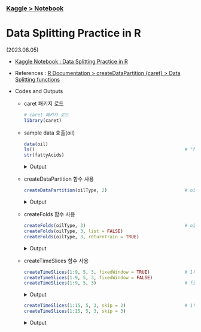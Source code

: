 ### [Kaggle > Notebook](/README.md#analysis)

# Data Splitting Practice in R

(2023.08.05)

- [Kaggle Notebook : Data Splitting Practice in R](https://www.kaggle.com/code/kangrokkim/data-splitting-practice-in-r)

- References : [R Documentation > createDataPartition {caret} > Data Splitting functions](https://search.r-project.org/CRAN/refmans/caret/html/createDataPartition.html)

- Codes and Outputs

  - caret 패키지 로드
    ```r
    # caret 패키지 로드
    library(caret)
    ```

  - sample data 호출(oil)
    ```r
    data(oil)
    ls()                                                        # "fattyAcids" "oilType"
    str(fattyAcids)
    ```
    <details>
      <summary>Output</summary>

    ```txt
    [1] "fattyAcids" "oilType"
    ```
    ```txt
    'data.frame':	96 obs. of  7 variables:
    $ Palmitic  : num  9.7 11.1 11.5 10 12.2 9.8 10.5 10.5 11.5 10 ...
    $ Stearic   : num  5.2 5 5.2 4.8 5 4.2 5 5 5.2 4.8 ...
    $ Oleic     : num  31 32.9 35 30.4 31.1 43 31.8 31.8 35 30.4 ...
    $ Linoleic  : num  52.7 49.8 47.2 53.5 50.5 39.2 51.3 51.3 47.2 53.5 ...
    $ Linolenic : num  0.4 0.3 0.2 0.3 0.3 2.4 0.4 0.4 0.2 0.3 ...
    $ Eicosanoic: num  0.4 0.4 0.4 0.4 0.4 0.4 0.4 0.4 0.4 0.4 ...
    $ Eicosenoic: num  0.1 0.1 0.1 0.1 0.1 0.5 0.1 0.1 0.1 0.1 ...
    ```
    </details>
  - createDataPartition 함수 사용
    ```r
    createDataPartition(oilType, 2)                             # oilType 변수를 기반으로 데이터 분할
    ```
    <details>
      <summary>Output</summary>

    ```txt
    $Resample1
    [1]  1  2  3  5  7  8  9 11 13 14 15 16 19 20 23 26 27 28 29 31 34 35 36 37 38 42 44 45 47 50 51 52 53 56 59 60 61 65 69 70 74 76 77 78 84 86 88
    [48] 89 91 94

    $Resample2
    [1]  1  4  6  9 11 12 13 14 16 19 22 23 25 26 28 29 30 32 34 36 37 39 42 45 48 50 51 52 53 56 57 60 62 64 65 67 68 70 71 74 77 80 82 84 86 88 89
    [48] 92 93 95
    ```
    </details>

  - createFolds 함수 사용

    ```r
    createFolds(oilType, 3)                                     # oilType 변수를 기반으로 3개의 fold 생성
    createFolds(oilType, 3, list = FALSE)
    createFolds(oilType, 3, returnTrain = TRUE)
    ```
    <details>
      <summary>Output</summary>

    ```txt
    $Fold1
    [1]  1  2  4  7  8 12 13 14 15 23 24 25 28 33 43 45 48 53 54 57 59 62 63 72 73 76 81 82 83 84 96

    $Fold2
    [1]  6  9 16 17 18 22 26 27 29 30 35 36 40 42 47 50 55 60 64 65 67 68 75 77 78 79 80 86 87 90 93 95

    $Fold3
    [1]  3  5 10 11 19 20 21 31 32 34 37 38 39 41 44 46 49 51 52 56 58 61 66 69 70 71 74 85 88 89 91 92 94
    ```
    ```txt
    [1] 3 2 1 1 1 2 3 3 2 2 1 2 3 1 3 2 3 1 3 3 3 1 1 2 2 1 2 3 1 3 2 2 1 2 3 2 1 2 1 1 3 1 2 3 3 2 3 2 1 1 2 2 3 1 2 3 1 2 1 2 3 2 2 2 3 3 3 3 2 1 2
    [72] 3 1 1 2 1 3 1 2 2 3 3 1 2 1 3 2 1 2 2 3 3 2 1 3 1
    ```
    ```txt
    $Fold1
    [1]  4  5  6  8  9 10 11 12 13 14 16 18 19 20 22 23 25 26 27 29 30 31 34 36 37 39 41 42 43 46 47 49 50 53 55 56 57 58 60 61 64 66 67 69 71 72 73
    [48] 75 77 78 80 81 82 83 84 85 86 88 91 93 94 95 96

    $Fold2
    [1]  1  2  3  6  7  9 10 12 13 14 15 16 17 18 20 21 22 23 24 28 29 31 32 33 35 37 38 40 41 42 43 44 45 46 47 48 49 51 52 54 57 58 59 60 62 63 65
    [48] 68 70 72 74 75 76 77 79 82 83 85 87 88 89 90 92 93

    $Fold3
    [1]  1  2  3  4  5  7  8 11 15 17 19 21 24 25 26 27 28 30 32 33 34 35 36 38 39 40 44 45 48 50 51 52 53 54 55 56 59 61 62 63 64 65 66 67 68 69 70
    [48] 71 73 74 76 78 79 80 81 84 86 87 89 90 91 92 94 95 96
    ```
    </details>

  - createTimeSlices 함수 사용
    ```r
    createTimeSlices(1:9, 5, 3, fixedWindow = TRUE)             # 1부터 9까지의 값으로 5개의 시계열 분할 생성
    createTimeSlices(1:9, 5, 3, fixedWindow = FALSE)
    createTimeSlices(1:9, 5, 3)                                 # fixedWindow : FALSE (기본값)
    ```
    <details>
      <summary>Output</summary>

    ```txt
    $train
    $train$Training5
    [1] 1 2 3 4 5

    $train$Training6
    [1] 2 3 4 5 6


    $test
    $test$Testing5
    [1] 6 7 8

    $test$Testing6
    [1] 7 8 9
    ```
    ```txt
    $train
    $train$Training5
    [1] 1 2 3 4 5

    $train$Training6
    [1] 1 2 3 4 5 6


    $test
    $test$Testing5
    [1] 6 7 8

    $test$Testing6
    [1] 7 8 9
    ```
    </details>

    ```r
    createTimeSlices(1:15, 5, 3, skip = 2)                      # 1부터 15까지의 값으로 5개의 시계열 분할 생성하며, 2번째 값을 스킵
    createTimeSlices(1:15, 5, 3, skip = 3)
    ```
    <details>
      <summary>Output</summary>

    ```txt
    $train
    $train$Training05
    [1] 1 2 3 4 5

    $train$Training08
    [1] 4 5 6 7 8

    $train$Training11
    [1]  7  8  9 10 11


    $test
    $test$Testing05
    [1] 6 7 8

    $test$Testing08
    [1]  9 10 11

    $test$Testing11
    [1] 12 13 14
    ```
    ```txt
    $train
    $train$Training5
    [1] 1 2 3 4 5

    $train$Training9
    [1] 5 6 7 8 9


    $test
    $test$Testing5
    [1] 6 7 8

    $test$Testing9
    [1] 10 11 12
    ```
    </details>
